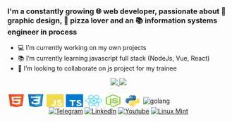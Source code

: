 ### I'm a constantly growing 🌐 web developer, passionate about 🎨 graphic design, 🍕 pizza lover and an 📚 information systems engineer in process 


- :computer: I’m currently working on my own projects
- 📚 I’m currently learning javascript full stack (NodeJs, Vue, React)
- :eyes: I’m looking to collaborate on js project for my trainee

<div align="center">
    <a href="https://morinacho.github.io/me/" target="_blank">
      <img height="200em" src="https://github-readme-stats.vercel.app/api?username=morinacho&show_icons=true&theme=github_dark&include_all_commits=true&count_private=true">
      <img height="200em" src="https://github-readme-stats.vercel.app/api/top-langs/?username=morinacho&layout=compact&langs_count=16&theme=github_dark">
    </a>
</div>
<br>
<div align="center" style="display: inline-block;">
    <img align="center" height="30" width="40" src="https://raw.githubusercontent.com/devicons/devicon/master/icons/html5/html5-original.svg" alt="html5">
    <img align="center" height="30" width="40" src="https://raw.githubusercontent.com/devicons/devicon/master/icons/css3/css3-original.svg" alt="css3">
    <img align="center" height="30" width="40" src="https://raw.githubusercontent.com/devicons/devicon/master/icons/javascript/javascript-plain.svg" alt="js">
    <img align="center" height="30" width="40" src="https://raw.githubusercontent.com/devicons/devicon/master/icons/typescript/typescript-plain.svg" alt="ts">
    <img align="center" height="30" width="40" src="https://raw.githubusercontent.com/devicons/devicon/master/icons/react/react-original.svg" alt="js">
    <img align="center" height="30" width="40" src="https://raw.githubusercontent.com/devicons/devicon/master/icons/nodejs/nodejs-original.svg" alt="nodejs">
    <img align="center" height="30" width="40" src="https://raw.githubusercontent.com/devicons/devicon/master/icons/python/python-original.svg" alt="python">
    <img align="center" height="30" width="40" src="https://raw.githubusercontent.com/jmnote/z-icons/master/svg/go.svg" alt="golang">
</div>
<br>
<div align="center">
    <a href="https://t.me/morinacho"></s><img  src="https://img.shields.io/badge/Telegram-2CA5E0?style=for-the-badge&logo=telegram&logoColor=white" alt="Telegram"></a>
    <a href="https://www.linkedin.com/in/ismael-ignacio-morinigo-8822a538/"></s><img  src="https://img.shields.io/badge/LinkedIn-0077B5?style=for-the-badge&logo=linkedin&logoColor=white" alt="LinkedIn"></a>
    <a href="javascript:void(0);"></s><img  src="https://img.shields.io/badge/YouTube-FF0000?style=for-the-badge&logo=youtube&logoColor=white" alt="Youtube"></a>
    <a href="javascript:void(0);"></s><img  src="https://img.shields.io/badge/Linux_Mint-87CF3E?style=for-the-badge&logo=linux-mint&logoColor=white" alt="Linux Mint"></a>
</div>
